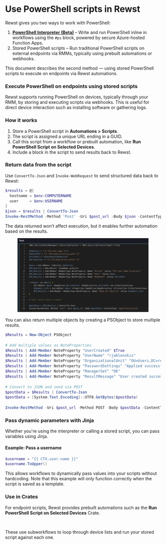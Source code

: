 # Use PowerShell scripts in Rewst

Rewst gives you two ways to work with PowerShell:

1. [**PowerShell Interpreter (Beta)**](https://docs.rewst.help/documentation/rewst-tools/powershell-interpreter) – Write and run PowerShell inline in workflows using the `#ps` block, powered by secure Azure-hosted Function Apps.
2. Stored PowerShell scripts – Run traditional PowerShell scripts on external endpoints via RMMs, typically using prebuilt automations or webhooks.

This document describes the second method — using stored PowerShell scripts to execute on endpoints via Rewst automations.

### Execute PowerShell on endpoints using stored scripts

Rewst supports running PowerShell on devices, typically through your RMM, by storing and executing scripts via webhooks. This is useful for direct device interaction such as installing software or gathering logs.

### How it works

1. Store a PowerShell script in **Automations > Scripts**.
2. The script is assigned a unique URL ending in a GUID.
3. Call this script from a workflow or prebuilt automation, like **Run PowerShell Script on Selected Devices**.
4. Include a block in the script to send results back to Rewst.

### Return data from the script

Use `ConvertTo-Json` and `Invoke-WebRequest` to send structured data back to Rewst:

```powershell
$results = @{
  hostname = $env:COMPUTERNAME
  user     = $env:USERNAME
}
$json = $results | ConvertTo-Json
Invoke-RestMethod -Method 'Post' -Uri $post_url -Body $json -ContentType "application/json"

```

The data returned won’t affect execution, but it enables further automation based on the results.

<figure><img src="../../.gitbook/assets/image (54) (3).png" alt=""><figcaption></figcaption></figure>

You can also return multiple objects by creating a PSObject to store multiple results.

```powershell
$Results = New-Object PSObject

# Add multiple values as NoteProperties
$Results | Add-Member NoteProperty "UserCreated" $True
$Results | Add-Member NoteProperty "UserName" "rjablonskis"
$Results | Add-Member NoteProperty "OrganizationalUnit" "OU=Users,DC=rewst,DC=io"
$Results | Add-Member NoteProperty "PasswordSettings" "Applied successfully"
$Results | Add-Member NoteProperty "ManagerSet" "OK"
$Results | Add-Member NoteProperty "ResultMessage" "User created successfully"

# Convert to JSON and send via POST
$postData = $Results | ConvertTo-Json
$postData = [System.Text.Encoding]::UTF8.GetBytes($postData)

Invoke-RestMethod -Uri $post_url -Method POST -Body $postData -ContentType 'application/json; charset=utf-8'
```

### Pass dynamic parameters with Jinja

Whether you're using the interpreter or calling a stored script, you can pass variables using Jinja.

#### Example: Pass a username

```powershell
$username = "{{ CTX.user.name }}"
$username.ToUpper()

```

This allows workflows to dynamically pass values into your scripts without hardcoding. Note that this example will only function correctly when the script is saved as a template.

### Use in Crates

For endpoint scripts, Rewst provides prebuilt automations such as the **Run PowerShell Script on Selected Devices** Crate.

<figure><img src="../../.gitbook/assets/Screenshot 2025-10-23 at 9.53.35 AM.png" alt=""><figcaption></figcaption></figure>

These use subworkflows to loop through device lists and run your stored script against each one.
